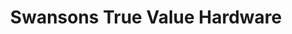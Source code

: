 ---
title: "Swansons True Value Hardware"
url: /bethel/swansons-true-value-hardware/
shop: hardware
---